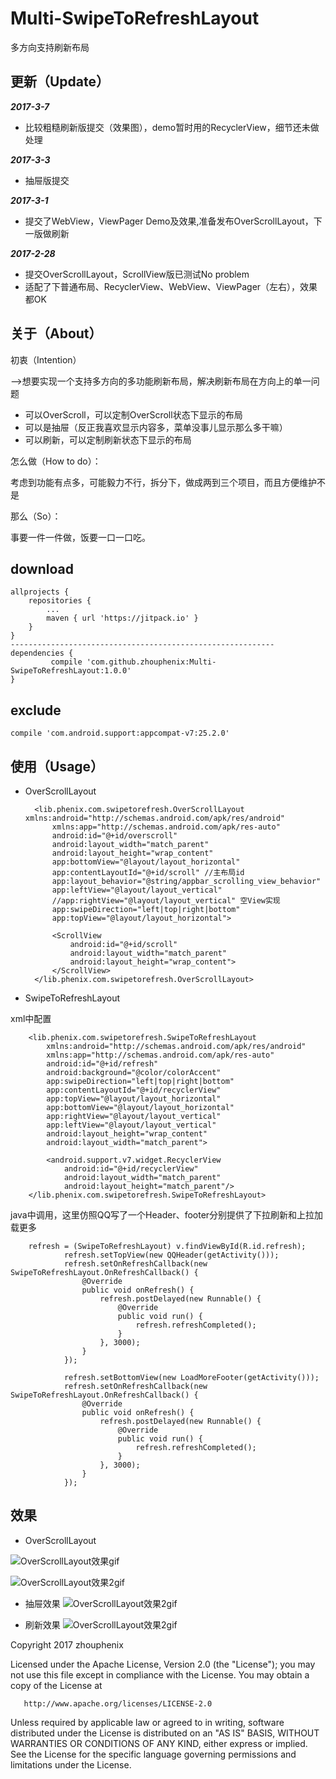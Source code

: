 # Multi-SwipeToRefreshLayout
多方向支持刷新布局

## 更新（Update）
_**2017-3-7**_
 * 比较粗糙刷新版提交（效果图），demo暂时用的RecyclerView，细节还未做处理

_**2017-3-3**_
 * 抽屉版提交

_**2017-3-1**_
 * 提交了WebView，ViewPager Demo及效果,准备发布OverScrollLayout，下一版做刷新

_**2017-2-28**_
 * 提交OverScrollLayout，ScrollView版已测试No problem
 * 适配了下普通布局、RecyclerView、WebView、ViewPager（左右），效果都OK



## 关于（About）
初衷（Intention）

-->想要实现一个支持多方向的多功能刷新布局，解决刷新布局在方向上的单一问题
  * 可以OverScroll，可以定制OverScroll状态下显示的布局
  * 可以是抽屉（反正我喜欢显示内容多，菜单没事儿显示那么多干嘛）
  * 可以刷新，可以定制刷新状态下显示的布局

怎么做（How to do）：

考虑到功能有点多，可能毅力不行，拆分下，做成两到三个项目，而且方便维护不是

那么（So）：

事要一件一件做，饭要一口一口吃。

## download
    allprojects {
		repositories {
			...
			maven { url 'https://jitpack.io' }
		}
	}
    -----------------------------------------------------------
    dependencies {
	         compile 'com.github.zhouphenix:Multi-SwipeToRefreshLayout:1.0.0'
	}
## exclude
    compile 'com.android.support:appcompat-v7:25.2.0'

## 使用（Usage）


* OverScrollLayout

        <lib.phenix.com.swipetorefresh.OverScrollLayout xmlns:android="http://schemas.android.com/apk/res/android"
            xmlns:app="http://schemas.android.com/apk/res-auto"
            android:id="@+id/overscroll"
            android:layout_width="match_parent"
            android:layout_height="wrap_content"
            app:bottomView="@layout/layout_horizontal"
            app:contentLayoutId="@+id/scroll" //主布局id
            app:layout_behavior="@string/appbar_scrolling_view_behavior"
            app:leftView="@layout/layout_vertical"
            //app:rightView="@layout/layout_vertical" 空View实现
            app:swipeDirection="left|top|right|bottom"
            app:topView="@layout/layout_horizontal">

            <ScrollView
                android:id="@+id/scroll"
                android:layout_width="match_parent"
                android:layout_height="wrap_content">
            </ScrollView>
        </lib.phenix.com.swipetorefresh.OverScrollLayout>

* SwipeToRefreshLayout

xml中配置

        <lib.phenix.com.swipetorefresh.SwipeToRefreshLayout
            xmlns:android="http://schemas.android.com/apk/res/android"
            xmlns:app="http://schemas.android.com/apk/res-auto"
            android:id="@+id/refresh"
            android:background="@color/colorAccent"
            app:swipeDirection="left|top|right|bottom"
            app:contentLayoutId="@+id/recyclerView"
            app:topView="@layout/layout_horizontal"
            app:bottomView="@layout/layout_horizontal"
            app:rightView="@layout/layout_vertical"
            app:leftView="@layout/layout_vertical"
            android:layout_height="wrap_content"
            android:layout_width="match_parent">
        
            <android.support.v7.widget.RecyclerView
                android:id="@+id/recyclerView"
                android:layout_width="match_parent"
                android:layout_height="match_parent"/>
        </lib.phenix.com.swipetorefresh.SwipeToRefreshLayout>
java中调用，这里仿照QQ写了一个Header、footer分别提供了下拉刷新和上拉加载更多
       
        refresh = (SwipeToRefreshLayout) v.findViewById(R.id.refresh);
                refresh.setTopView(new QQHeader(getActivity()));
                refresh.setOnRefreshCallback(new SwipeToRefreshLayout.OnRefreshCallback() {
                    @Override
                    public void onRefresh() {
                        refresh.postDelayed(new Runnable() {
                            @Override
                            public void run() {
                                refresh.refreshCompleted();
                            }
                        }, 3000);
                    }
                });
        
                refresh.setBottomView(new LoadMoreFooter(getActivity()));
                refresh.setOnRefreshCallback(new SwipeToRefreshLayout.OnRefreshCallback() {
                    @Override
                    public void onRefresh() {
                        refresh.postDelayed(new Runnable() {
                            @Override
                            public void run() {
                                refresh.refreshCompleted();
                            }
                        }, 3000);
                    }
                });
## 效果

* OverScrollLayout

![OverScrollLayout效果gif](screenshots/overscroll.gif)

![OverScrollLayout效果2gif](screenshots/overscroll2.gif)

* 抽屉效果
![OverScrollLayout效果2gif](screenshots/drawer.gif)

* 刷新效果
![OverScrollLayout效果2gif](screenshots/refresh.gif)

Copyright 2017 zhouphenix

   Licensed under the Apache License, Version 2.0 (the "License");
   you may not use this file except in compliance with the License.
   You may obtain a copy of the License at

       http://www.apache.org/licenses/LICENSE-2.0

   Unless required by applicable law or agreed to in writing, software
   distributed under the License is distributed on an "AS IS" BASIS,
   WITHOUT WARRANTIES OR CONDITIONS OF ANY KIND, either express or implied.
   See the License for the specific language governing permissions and
   limitations under the License.